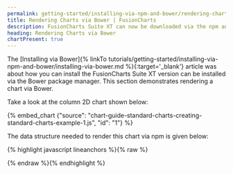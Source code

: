 ```yaml
---
permalink: getting-started/installing-via-npm-and-bower/rendering-charts-via-bower.html
title: Rendering Charts via Bower | FusionCharts
description: FusionCharts Suite XT can now be downloaded via the npm and Bower package managers. This section talks about rendering charts via Bower.
heading: Rendering Charts via Bower
chartPresent: true
---
```


The [Installing via Bower]{% linkTo tutorials/getting-started/installing-via-npm-and-bower/installing-via-bower.md %}{:target='_blank'} article was about how you can install the FusionCharts Suite XT version can be installed via the Bower package manager.
This section demonstrates rendering a chart via Bower.

Take a look at the column 2D chart shown below:

{% embed_chart {"source": "chart-guide-standard-charts-creating-standard-charts-example-1.js", "id": "1"} %}

The data structure needed to render this chart via npm is given below:

{% highlight javascript lineanchors %}{% raw %}
<script src="bower_components/fusioncharts/fusioncharts.js"></script>
<script src="bower_components/fusioncharts/fusioncharts.maps.js"></script>
<script>
new FusionCharts ({
	"type": "column2d",
	"width": "500",
	"height": "300",
	"dataFormat": "json",
	"dataSource": {
	    chart:{},
	    data: [{
            "label": "Jan",
            "value": "420000"
        }, 
        {
            "label": "Feb",
            "value": "810000"
        }, 
        {
            "label": "Mar",
            "value": "720000"
        }, 
        {
            "label": "Apr",
            "value": "550000"
        }, 
        {
            "label": "May",
            "value": "910000"
        }, 
        {
            "label": "Jun",
            "value": "510000"
        }, 
        {
            "label": "Jul",
            "value": "680000"
        }, 
        {
            "label": "Aug",
            "value": "620000"
        }, 
        {
            "label": "Sep",
            "value": "610000"
        }, 
        {
            "label": "Oct",
            "value": "490000"
        }, 
        {
            "label": "Nov",
            "value": "900000"
        }, 
        {
            "label": "Dec",
            "value": "730000"
        }]
	}
}).render("chartContainer");
</script>

{% endraw %}{% endhighlight %}